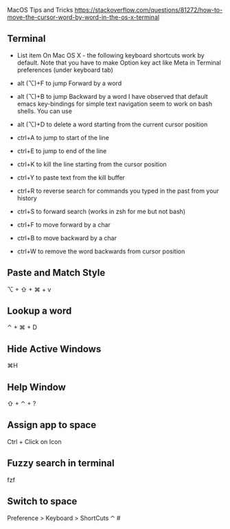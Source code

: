 MacOS Tips and Tricks
https://stackoverflow.com/questions/81272/how-to-move-the-cursor-word-by-word-in-the-os-x-terminal

## Terminal
- List item
On Mac OS X - the following keyboard shortcuts work by default. Note that you have to make Option key act like Meta in Terminal preferences (under keyboard tab)

- alt (⌥)+F to jump Forward by a word
- alt (⌥)+B to jump Backward by a word
I have observed that default emacs key-bindings for simple text navigation seem to work on bash shells. You can use

- alt (⌥)+D to delete a word starting from the current cursor position
- ctrl+A to jump to start of the line
- ctrl+E to jump to end of the line
- ctrl+K to kill the line starting from the cursor position
- ctrl+Y to paste text from the kill buffer
- ctrl+R to reverse search for commands you typed in the past from your history
- ctrl+S to forward search (works in zsh for me but not bash)
- ctrl+F to move forward by a char
- ctrl+B to move backward by a char
- ctrl+W to remove the word backwards from cursor position

## Paste and Match Style
⌥ + ⇧ + ⌘ + v

## Lookup a word
⌃ + ⌘ + D

## Hide Active Windows
⌘H

## Help Window
⇧ + ⌃ + ?

## Assign app to space
Ctrl + Click on Icon

## Fuzzy search in terminal
fzf

## Switch to space
Preference > Keyboard > ShortCuts
⌃ #
